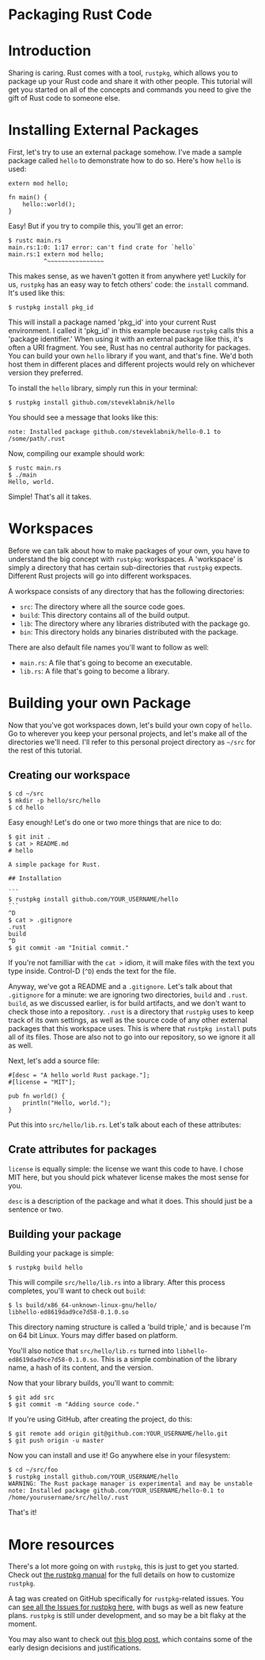 Packaging Rust Code
===================

# Introduction

Sharing is caring. Rust comes with a tool, `rustpkg`, which allows you to
package up your Rust code and share it with other people. This tutorial will
get you started on all of the concepts and commands you need to give the gift
of Rust code to someone else.

# Installing External Packages

First, let's try to use an external package somehow. I've made a sample package
called `hello` to demonstrate how to do so.  Here's how `hello` is used:

~~~ {.rust}
extern mod hello;

fn main() {
    hello::world();
}
~~~~

Easy! But if you try to compile this, you'll get an error:

~~~~ {.notrust}
$ rustc main.rs
main.rs:1:0: 1:17 error: can't find crate for `hello`
main.rs:1 extern mod hello;
          ^~~~~~~~~~~~~~~~~

~~~~

This makes sense, as we haven't gotten it from anywhere yet!  Luckily for us,
`rustpkg` has an easy way to fetch others' code: the `install` command. It's
used like this:

~~~ {.notrust}
$ rustpkg install pkg_id
~~~

This will install a package named 'pkg_id' into your current Rust environment.
I called it 'pkg_id' in this example because `rustpkg` calls this a 'package
identifier.' When using it with an external package like this, it's often a
URI fragment.  You see, Rust has no central authority for packages. You can
build your own `hello` library if you want, and that's fine. We'd both host
them in different places and different projects would rely on whichever version
they preferred.

To install the `hello` library, simply run this in your terminal:

~~~ {.notrust}
$ rustpkg install github.com/steveklabnik/hello
~~~

You should see a message that looks like this:

~~~ {.notrust}
note: Installed package github.com/steveklabnik/hello-0.1 to /some/path/.rust
~~~

Now, compiling our example should work:

~~~ {.notrust}
$ rustc main.rs
$ ./main
Hello, world.
~~~

Simple! That's all it takes.

# Workspaces

Before we can talk about how to make packages of your own, you have to
understand the big concept with `rustpkg`: workspaces. A 'workspace' is simply
a directory that has certain sub-directories that `rustpkg` expects. Different
Rust projects will go into different workspaces.

A workspace consists of any directory that has the following
directories:

* `src`: The directory where all the source code goes.
* `build`: This directory contains all of the build output.
* `lib`: The directory where any libraries distributed with the package go.
* `bin`: This directory holds any binaries distributed with the package.

There are also default file names you'll want to follow as well:

* `main.rs`: A file that's going to become an executable.
* `lib.rs`: A file that's going to become a library.

# Building your own Package

Now that you've got workspaces down, let's build your own copy of `hello`. Go
to wherever you keep your personal projects, and let's make all of the
directories we'll need. I'll refer to this personal project directory as
`~/src` for the rest of this tutorial.

## Creating our workspace

~~~ {.notrust}
$ cd ~/src
$ mkdir -p hello/src/hello
$ cd hello
~~~

Easy enough! Let's do one or two more things that are nice to do:

~~~ {.notrust}
$ git init .
$ cat > README.md
# hello

A simple package for Rust.

## Installation

```
$ rustpkg install github.com/YOUR_USERNAME/hello
```
^D
$ cat > .gitignore
.rust
build
^D
$ git commit -am "Initial commit."
~~~

If you're not familliar with the `cat >` idiom, it will make files with the
text you type inside. Control-D (`^D`) ends the text for the file.

Anyway, we've got a README and a `.gitignore`. Let's talk about that
`.gitignore` for a minute: we are ignoring two directories, `build` and
`.rust`. `build`, as we discussed earlier, is for build artifacts, and we don't
want to check those into a repository. `.rust` is a directory that `rustpkg`
uses to keep track of its own settings, as well as the source code of any other
external packages that this workspace uses. This is where that `rustpkg
install` puts all of its files. Those are also not to go into our repository,
so we ignore it all as well.

Next, let's add a source file:

~~~
#[desc = "A hello world Rust package."];
#[license = "MIT"];

pub fn world() {
    println("Hello, world.");
}
~~~

Put this into `src/hello/lib.rs`. Let's talk about each of these attributes:

## Crate attributes for packages

`license` is equally simple: the license we want this code to have. I chose MIT
here, but you should pick whatever license makes the most sense for you.

`desc` is a description of the package and what it does. This should just be a
sentence or two.

## Building your package

Building your package is simple:

~~~ {.notrust}
$ rustpkg build hello
~~~

This will compile `src/hello/lib.rs` into a library. After this process
completes, you'll want to check out `build`:

~~~ {.notrust}
$ ls build/x86_64-unknown-linux-gnu/hello/
libhello-ed8619dad9ce7d58-0.1.0.so
~~~

This directory naming structure is called a 'build triple,' and is because I'm
on 64 bit Linux. Yours may differ based on platform.

You'll also notice that `src/hello/lib.rs` turned into
`libhello-ed8619dad9ce7d58-0.1.0.so`. This is a simple combination of the
library name, a hash of its content, and the version.

Now that your library builds, you'll want to commit:

~~~ {.notrust}
$ git add src
$ git commit -m "Adding source code."
~~~

If you're using GitHub, after creating the project, do this:

~~~ {.notrust}
$ git remote add origin git@github.com:YOUR_USERNAME/hello.git
$ git push origin -u master
~~~

Now you can install and use it! Go anywhere else in your filesystem:

~~~ {.notrust}
$ cd ~/src/foo
$ rustpkg install github.com/YOUR_USERNAME/hello
WARNING: The Rust package manager is experimental and may be unstable
note: Installed package github.com/YOUR_USERNAME/hello-0.1 to /home/yourusername/src/hello/.rust
~~~

That's it!

# More resources

There's a lot more going on with `rustpkg`, this is just to get you started.
Check out [the rustpkg manual](http://static.rust-lang.org/doc/0.8/rustpkg.html) for the full details on how to
customize `rustpkg`.

A tag was created on GitHub specifically for `rustpkg`-related issues. You can
[see all the Issues for rustpkg
here](https://github.com/mozilla/rust/issues?direction=desc&labels=A-pkg&sort=created&state=open),
with bugs as well as new feature plans. `rustpkg` is still under development,
and so may be a bit flaky at the moment.

You may also want to check out [this blog
post](http://tim.dreamwidth.org/1820526.html), which contains some of the early
design decisions and justifications.
